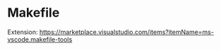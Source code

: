 # Makefile

Extension: https://marketplace.visualstudio.com/items?itemName=ms-vscode.makefile-tools
